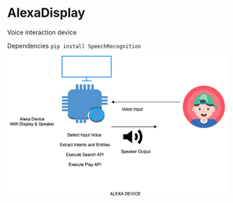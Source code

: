 # AlexaDisplay
Voice interaction device 

Dependencies
`pip install SpeechRecognition`


![](alexa.png)





